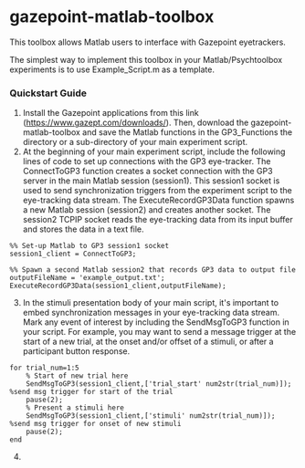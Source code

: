 # gazepoint-matlab-toolbox
This toolbox allows Matlab users to interface with Gazepoint eyetrackers.

The simplest way to implement this toolbox in your Matlab/Psychtoolbox experiments is to use Example_Script.m as a template. 

### Quickstart Guide
1. Install the Gazepoint applications from this link (https://www.gazept.com/downloads/). Then, download the gazepoint-matlab-toolbox and save the Matlab functions in the GP3_Functions the directory or a sub-directory of your main experiment script.
2. At the beginning of your main experiment script, include the following lines of code to set up connections with the GP3 eye-tracker. The ConnectToGP3 function creates a socket connection with the GP3 server in the main Matlab session (session1). This session1 socket is used to send synchronization triggers from the experiment script to the eye-tracking data stream. The ExecuteRecordGP3Data function spawns a new Matlab session (session2) and creates another socket. The session2 TCPIP socket reads the eye-tracking data from its input buffer and stores the data in a text file.
```
%% Set-up Matlab to GP3 session1 socket
session1_client = ConnectToGP3;

%% Spawn a second Matlab session2 that records GP3 data to output file
outputFileName = 'example_output.txt';
ExecuteRecordGP3Data(session1_client,outputFileName);
```
3. In the stimuli presentation body of your main script, it's important to embed synchronization messages in your eye-tracking data stream. Mark any event of interest by including the SendMsgToGP3 function in your script. For example, you may want to send a message trigger at the start of a new trial, at the onset and/or offset of a stimuli, or after a participant button response.
```
for trial_num=1:5
    % Start of new trial here
    SendMsgToGP3(session1_client,['trial_start' num2str(trial_num)]); %send msg trigger for start of the trial
    pause(2);
    % Present a stimuli here
    SendMsgToGP3(session1_client,['stimuli' num2str(trial_num)]); %send msg trigger for onset of new stimuli
    pause(2);  
end
```
4. 

